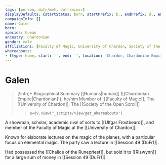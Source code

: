 ```yaml
---
tags: [person, dufr/met, dufr/minor]
displayDefaults: {startStatus: born, startPrefix: b., endPrefix: d., endStatus: died}
campaignInfo: []
name: Galen
born:
species: human
ancestry: Chardonian
gender: male
affiliations: [Faculty of Magic, University of Chardon, Society of the Open Scroll]
whereabouts:
- {type: home, start: '', end: '', location: 'Chardon, Chardonian Empire'}
---
```

# Galen
>[!info]+ Biographical Summary
>[[Humans|human]]  ([[Chardonian Empire|Chardonian]]), he/him
> Member of: [[Faculty of Magic]], The [[University of Chardon]], The [[Society of the Open Scroll]]
>> `$=dv.view("_scripts/view/get_Whereabouts")`

A showman, scholar, academic rival of sorts to [[Ulfgar Frostbeard]], and member of the Faculty of Magic at the [[University of Chardon]]. 

Known for elaborate lectures on the magic of the planes, with a particular focus on elemental magic. The party saw a lecture in [[Session 49 (DuFr)]]. 

Had possessed the [[Chalice of the Runepriest]], but sold it to [[Riswynn]] for a large sum of money in [[Session 49 (DuFr)]]. 